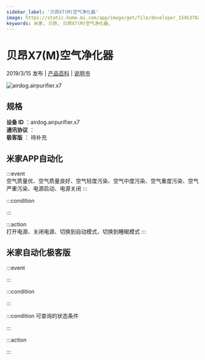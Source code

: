 ```yaml
---
sidebar_label: '贝昂X7(M)空气净化器'
image: https://static.home.mi.com/app/image/get/file/developer_1545378217oincmp9u.png
keywords: 米家, 贝昂, 贝昂X7(M)空气净化器, 
---
```

# 贝昂X7(M)空气净化器

2019/3/15 发布 | [产品百科](https://home.mi.com/webapp/content/baike/product/index.html?model=airdog.airpurifier.x7/) | [说明书](https://home.mi.com/views/introduction.html?model=airdog.airpurifier.x7&region=cn)

![airdog.airpurifier.x7](https://static.home.mi.com/app/image/get/file/developer_1545378217oincmp9u.png)

## 规格  
> 
**设备 ID** ：airdog.airpurifier.x7  
**通讯协议** ：  
**极客版**  ： 待补充 


## 米家APP自动化  

:::event  
空气质量优、空气质量良好、空气轻度污染、空气中度污染、空气重度污染、空气严重污染、电源启动、电源关闭
:::

:::condition  

:::

:::action   
打开电源、关闭电源、切换到自动模式、切换到睡眠模式
:::

## 米家自动化极客版  

:::event  

:::

:::condition  

:::

:::condition 可查询的状态条件  

:::

:::action  

:::

        
